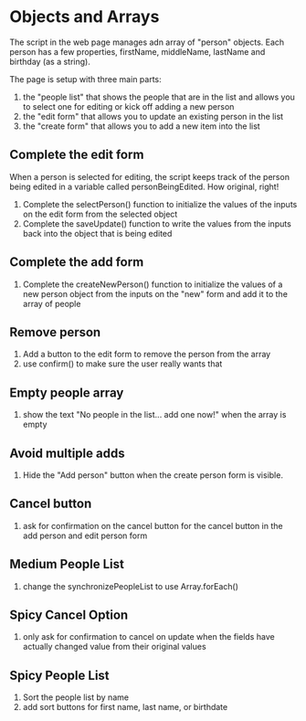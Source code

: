 # Objects and Arrays

The script in the web page manages adn array of "person" objects.  Each person has a few properties, firstName, middleName, lastName and birthday (as a string).

The page is setup with three main parts:
1. the "people list" that shows the people that are in the list and allows you to select one for editing or kick off adding a new person
1. the "edit form" that allows you to update an existing person in the list
1. the "create form" that allows you to add a new item into the list

## Complete the edit form
When a person is selected for editing, the script keeps track of the person being edited in a variable called personBeingEdited.  How original, right!

1. Complete the selectPerson() function to initialize the values of the inputs on the edit form from the selected object
1. Complete the saveUpdate() function to write the values from the inputs back into the object that is being edited

## Complete the add form
1. Complete the createNewPerson() function to initialize the values of a new person object from the inputs on the "new" form and add it to the array of people

## Remove person
1. Add a button to the edit form to remove the person from the array
1. use confirm() to make sure the user really wants that

## Empty people array
1. show the text "No people in the list... add one now!" when the array is empty

## Avoid multiple adds
1. Hide the "Add person" button when the create person form is visible.

## Cancel button
1. ask for confirmation on the cancel button for the cancel button in the add person and edit person form

## Medium People List
1. change the synchronizePeopleList to use Array.forEach()

## Spicy Cancel Option
1. only ask for confirmation to cancel on update when the fields have actually changed value from their original values

## Spicy People List
1. Sort the people list by name
1. add sort buttons for first name, last name, or birthdate
